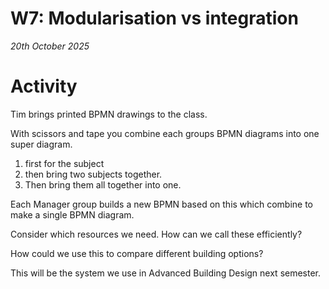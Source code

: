 # W7: Modularisation vs integration

*20th October 2025*

# Activity

Tim brings printed BPMN drawings to the class.

With scissors and tape you combine each groups BPMN diagrams into one super diagram.

1. first for the subject
2. then bring two subjects together.
3. Then bring them all together into one.

Each Manager group builds a new BPMN based on this which combine to make a single BPMN diagram.

Consider which resources we need. How can we call these efficiently?

How could we use this to compare different building options?

This will be the system we use in Advanced Building Design next semester.
